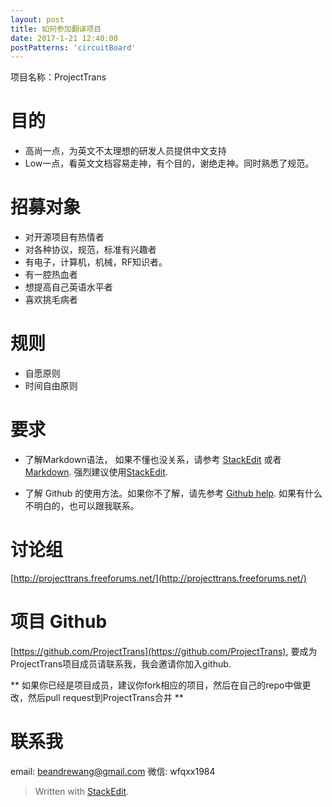 ```yaml
---
layout: post
title: 如何参加翻译项目
date: 2017-1-21 12:40:00
postPatterns: 'circuitBoard'
---
```


项目名称：ProjectTrans

# 目的

* 高尚一点，为英文不太理想的研发人员提供中文支持
* Low一点，看英文文档容易走神，有个目的，谢绝走神。同时熟悉了规范。

# 招募对象

* 对开源项目有热情者
* 对各种协议，规范，标准有兴趣者
* 有电子，计算机，机械，RF知识者。
* 有一腔热血者
* 想提高自己英语水平者
* 喜欢挑毛病者

# 规则

* 自愿原则
* 时间自由原则

# 要求

* 了解Markdown语法， 如果不懂也没关系，请参考 [StackEdit](https://stackedit.io/) 或者 [Markdown](https://en.wikipedia.org/wiki/Markdown). 强烈建议使用[StackEdit](https://stackedit.io/). 

* 了解 Github 的使用方法。如果你不了解，请先参考 [Github help](https://help.github.com/). 如果有什么不明白的，也可以跟我联系。

# 讨论组

[http://projecttrans.freeforums.net/](http://projecttrans.freeforums.net/)

# 项目 Github

[https://github.com/ProjectTrans](https://github.com/ProjectTrans), 要成为ProjectTrans项目成员请联系我，我会邀请你加入github. 

** 如果你已经是项目成员，建议你fork相应的项目，然后在自己的repo中做更改，然后pull request到ProjectTrans合并 **

# 联系我

email:  beandrewang@gmail.com
微信: wfqxx1984

> Written with [StackEdit](https://stackedit.io/).
